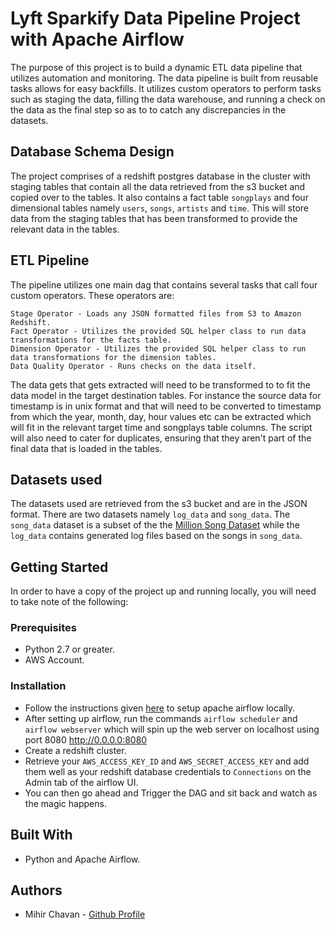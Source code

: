 # Lyft Sparkify Data Pipeline Project with Apache Airflow
The purpose of this project is to build a dynamic ETL data pipeline that utilizes automation and monitoring. The data pipeline is built from reusable tasks allows for easy backfills. It utilizes custom operators to perform tasks  such as staging the data, filling the data warehouse, and running a check on the data as the final step so as to to catch any discrepancies in the datasets.

## Database Schema Design
The project comprises of a redshift postgres database in the cluster with staging tables that contain all the data retrieved from the s3 bucket and copied over to the tables. It also contains a fact table `songplays` and four dimensional tables namely `users`, `songs`, `artists` and `time`. This will store data from the staging tables that has been transformed to provide the relevant data in the tables.

## ETL Pipeline
The pipeline utilizes one main dag that contains several tasks that call four custom operators. These operators are:
```
Stage Operator - Loads any JSON formatted files from S3 to Amazon Redshift.
Fact Operator - Utilizes the provided SQL helper class to run data transformations for the facts table.
Dimension Operator - Utilizes the provided SQL helper class to run data transformations for the dimension tables.
Data Quality Operator - Runs checks on the data itself.
```

The data gets that gets extracted will need to be transformed to to fit the data model in the target destination tables. For instance the source data for timestamp is in unix format and that will need to be converted to timestamp from which the year, month, day, hour values etc can be extracted which will fit in the relevant target time and songplays table columns. The script will also need to cater for duplicates, ensuring that they aren't part of the final data that is loaded in the tables.

## Datasets used
The datasets used are retrieved from the s3 bucket and are in the JSON format. There are two datasets namely `log_data` and `song_data`. The `song_data` dataset is a subset of the the [Million Song Dataset](http://millionsongdataset.com/) while the `log_data` contains generated log files based on the songs in `song_data`.

## Getting Started
In order to have a copy of the project up and running locally, you will need to take note of the following:

### Prerequisites
   - Python 2.7 or greater.
   - AWS Account.

### Installation
   - Follow the instructions given [here](https://www.ryanmerlin.com/2019/07/apache-airflow-installation-on-ubuntu-18-04-18-10/) to setup apache airflow locally.
   - After setting up airflow, run  the commands `airflow scheduler` and `airflow webserver` which will spin up the web server on localhost using port 8080 http://0.0.0.0:8080
   - Create a redshift cluster.
   - Retrieve your `AWS_ACCESS_KEY_ID` and `AWS_SECRET_ACCESS_KEY` and add them well as your redshift database credentials to `Connections` on the Admin tab of the airflow UI.
   - You can then go ahead and Trigger the DAG and sit back and watch as the magic happens.

## Built With
- Python and Apache Airflow.

## Authors
- Mihir Chavan - [Github Profile](https://github.com/17mihir)


